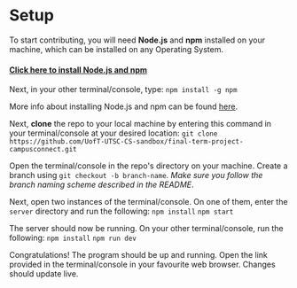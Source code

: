 # Setup
To start contributing, you will need **Node.js** and **npm** installed on your machine, which can be installed on any Operating System.
#### [Click here to install Node.js and npm](https://nodejs.org/en/download/package-manager)

Next, in your other terminal/console, type:
`npm install -g npm`

More info about installing Node.js and npm can be found [here](https://docs.npmjs.com/downloading-and-installing-node-js-and-npm).

Next, **clone** the repo to your local machine by entering this command in your terminal/console at your desired location:
`git clone https://github.com/UofT-UTSC-CS-sandbox/final-term-project-campusconnect.git`

Open the terminal/console in the repo's directory on your machine. Create a branch using `git checkout -b branch-name`. *Make sure you follow the branch naming scheme described in the README*.

Next, open two instances of the terminal/console. On one of them, enter the `server` directory and run the following:
`npm install`
`npm start`

The server should now be running. On your other terminal/console, run the following:
`npm install`
`npm run dev`

Congratulations! The program should be up and running. Open the link provided in the terminal/console in your favourite web browser. Changes should update live.
